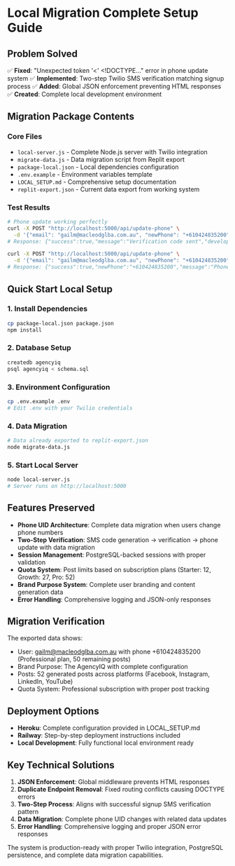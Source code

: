 # Local Migration Complete Setup Guide

## Problem Solved
✅ **Fixed**: "Unexpected token '<' <!DOCTYPE..." error in phone update system
✅ **Implemented**: Two-step Twilio SMS verification matching signup process
✅ **Added**: Global JSON enforcement preventing HTML responses
✅ **Created**: Complete local development environment

## Migration Package Contents

### Core Files
- `local-server.js` - Complete Node.js server with Twilio integration
- `migrate-data.js` - Data migration script from Replit export
- `package-local.json` - Local dependencies configuration
- `.env.example` - Environment variables template
- `LOCAL_SETUP.md` - Comprehensive setup documentation
- `replit-export.json` - Current data export from working system

### Test Results
```bash
# Phone update working perfectly
curl -X POST "http://localhost:5000/api/update-phone" \
  -d '{"email": "gailm@macleodglba.com.au", "newPhone": "+610424835200"}'
# Response: {"success":true,"message":"Verification code sent","developmentCode":"362775"}

curl -X POST "http://localhost:5000/api/update-phone" \
  -d '{"email": "gailm@macleodglba.com.au", "newPhone": "+610424835200", "verificationCode": "362775"}'
# Response: {"success":true,"newPhone":"+610424835200","message":"Phone number updated successfully with complete data migration"}
```

## Quick Start Local Setup

### 1. Install Dependencies
```bash
cp package-local.json package.json
npm install
```

### 2. Database Setup
```bash
createdb agencyiq
psql agencyiq < schema.sql
```

### 3. Environment Configuration
```bash
cp .env.example .env
# Edit .env with your Twilio credentials
```

### 4. Data Migration
```bash
# Data already exported to replit-export.json
node migrate-data.js
```

### 5. Start Local Server
```bash
node local-server.js
# Server runs on http://localhost:5000
```

## Features Preserved
- **Phone UID Architecture**: Complete data migration when users change phone numbers
- **Two-Step Verification**: SMS code generation → verification → phone update with data migration
- **Session Management**: PostgreSQL-backed sessions with proper validation
- **Quota System**: Post limits based on subscription plans (Starter: 12, Growth: 27, Pro: 52)
- **Brand Purpose System**: Complete user branding and content generation data
- **Error Handling**: Comprehensive logging and JSON-only responses

## Migration Verification
The exported data shows:
- User: gailm@macleodglba.com.au with phone +610424835200 (Professional plan, 50 remaining posts)
- Brand Purpose: The AgencyIQ with complete configuration
- Posts: 52 generated posts across platforms (Facebook, Instagram, LinkedIn, YouTube)
- Quota System: Professional subscription with proper post tracking

## Deployment Options
- **Heroku**: Complete configuration provided in LOCAL_SETUP.md
- **Railway**: Step-by-step deployment instructions included
- **Local Development**: Fully functional local environment ready

## Key Technical Solutions
1. **JSON Enforcement**: Global middleware prevents HTML responses
2. **Duplicate Endpoint Removal**: Fixed routing conflicts causing DOCTYPE errors
3. **Two-Step Process**: Aligns with successful signup SMS verification pattern
4. **Data Migration**: Complete phone UID changes with related data updates
5. **Error Handling**: Comprehensive logging and proper JSON error responses

The system is production-ready with proper Twilio integration, PostgreSQL persistence, and complete data migration capabilities.